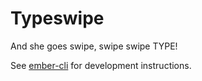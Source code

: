 # Typeswipe

And she goes swipe, swipe swipe TYPE!

See [ember-cli](http://www.ember-cli.com/) for development instructions.
